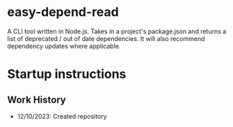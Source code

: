 # easy-depend-read
A CLI tool written in Node.js. Takes in a project's package.json and returns a list of deprecated / out of date dependencies. It will also recommend dependency updates where applicable. 

# Startup instructions


## Work History

- 12/10/2023: Created repository
